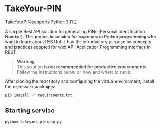 # TakeYour-PIN

TakeYourPIN supports Python 3.11.2

A simple Rest API solution for generating PINs (Personal Identification Number).
This project is suitable for beginners in Python programming who want to learn about RESTful. It has the introductory purpose on concepts and practices adopted for web API-Application Programming Interface in REST.

> **Warning**  
> This solution **is not recommended for productive environments**. Follow the instructions below on how and where to run it.

After cloning the repository and configuring the virtual environment, install the necessary packages:

```bash
pip install -r requirements.txt
```

## Starting service

```bash
python takeyour-pin/app.py
```
